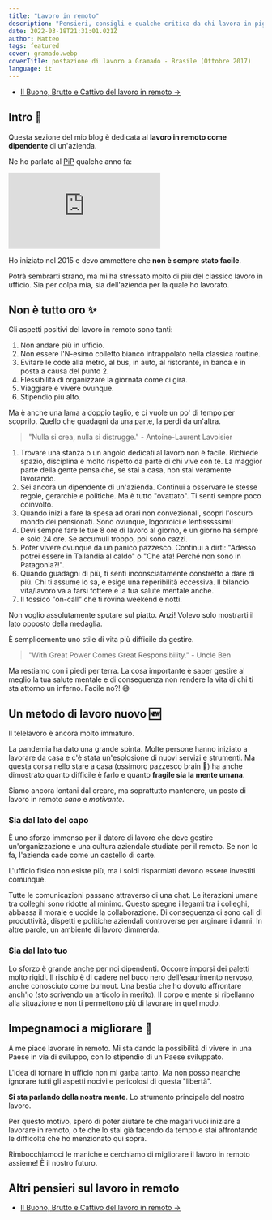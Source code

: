 ```yaml
---
title: "Lavoro in remoto"
description: "Pensieri, consigli e qualche critica da chi lavora in pigiama dal 2015."
date: 2022-03-18T21:31:01.021Z
author: Matteo
tags: featured
cover: gramado.webp
coverTitle: postazione di lavoro a Gramado - Brasile (Ottobre 2017)
language: it
---
```


- [Il Buono, Brutto e Cattivo del lavoro in remoto &rarr;](/posts/lavoro-remoto-buono-brutto-cattivo)


## Intro 👋
Questa sezione del mio blog è dedicata al __lavoro in remoto come dipendente__ di un'azienda.

Ne ho parlato al [PiP] qualche anno fa:

<iframe class="w-full aspect-[4/3]" src="https://www.youtube.com/embed/HuH3uI25yV4" title="Matteo Borgato al PiP - making remote working work" frameborder="0" allow="accelerometer; autoplay; clipboard-write; encrypted-media; gyroscope; picture-in-picture" allowfullscreen></iframe>

Ho iniziato nel 2015 e devo ammettere che __non è sempre stato facile__.

Potrà sembrarti strano, ma mi ha stressato molto di più del classico lavoro in ufficio.
Sia per colpa mia, sia dell'azienda per la quale ho lavorato.

## Non è tutto oro ✨

Gli aspetti positivi del lavoro in remoto sono tanti:

1. Non andare più in ufficio.
2. Non essere l'N-esimo colletto bianco intrappolato nella classica routine.
3. Evitare le code alla metro, al bus, in auto, al ristorante, in banca e in posta a causa del punto 2.
4. Flessibilità di organizzare la giornata come ci gira.
5. Viaggiare e vivere ovunque.
6. Stipendio più alto.

Ma è anche una lama a doppio taglio, e ci vuole un po' di tempo per scoprilo.
Quello che guadagni da una parte, la perdi da un'altra. 

> "Nulla si crea, nulla si distrugge." - Antoine-Laurent Lavoisier

1. Trovare una stanza o un angolo dedicati al lavoro non è facile. Richiede spazio, disciplina e molto rispetto da parte di chi vive con te. La maggior parte della gente pensa che, se stai a casa, non stai veramente lavorando.
2. Sei ancora un dipendente di un'azienda. Continui a osservare le stesse regole, gerarchie e politiche. Ma è tutto "ovattato". Ti senti sempre poco coinvolto.
3. Quando inizi a fare la spesa ad orari non convezionali, scopri l'oscuro mondo dei pensionati. Sono ovunque, logorroici e lentisssssimi!
4. Devi sempre fare le tue 8 ore di lavoro al giorno, e un giorno ha sempre e solo 24 ore. Se accumuli troppo, poi sono cazzi.
5. Poter vivere ovunque da un panico pazzesco. Continui a dirti: "Adesso potrei essere in Tailandia al caldo" o "Che afa! Perché non sono in Patagonia?!".
6. Quando guadagni di più, ti senti inconsciatamente constretto a dare di più. Chi ti assume lo sa, e esige una reperibilità eccessiva. Il bilancio vita/lavoro va a farsi fottere e la tua salute mentale anche. 
7. Il tossico "on-call" che ti rovina weekend e notti.

Non voglio assolutamente sputare sul piatto. Anzi! Volevo solo mostrarti il lato opposto della medaglia.

È semplicemente uno stile di vita più difficile da gestire.

> "With Great Power Comes Great Responsibility." - Uncle Ben

Ma restiamo con i piedi per terra.
La cosa importante è saper gestire al meglio la tua salute mentale e di conseguenza non rendere la vita di chi ti sta attorno un inferno.
Facile no?! 😅

## Un metodo di lavoro nuovo 🆕

Il telelavoro è ancora molto immaturo. 

La pandemia ha dato una grande spinta.
Molte persone hanno iniziato a lavorare da casa e c'è stata un'esplosione di nuovi servizi e strumenti.
Ma questa corsa nello stare a casa (ossimoro pazzesco brain 🤯) ha anche dimostrato quanto difficile è farlo e quanto __fragile sia la mente umana__.

Siamo ancora lontani dal creare, ma soprattutto mantenere, un posto di lavoro in remoto _sano_ e _motivante_.

### Sia dal lato del capo
È uno sforzo immenso per il datore di lavoro che deve gestire un'organizzazione 
e una cultura aziendale studiate per il remoto. Se non lo fa, l'azienda cade come un castello di carte.

L'ufficio fisico non esiste più, ma i soldi risparmiati devono essere investiti comunque.

Tutte le comunicazioni passano attraverso di una chat.
Le iterazioni umane tra colleghi sono ridotte al minimo. Questo spegne i legami tra i colleghi, abbassa il morale e uccide la collaborazione. 
Di conseguenza ci sono cali di produttività, dispetti e politiche aziendali controverse per arginare i danni.
In altre parole, un ambiente di lavoro dimmerda.

### Sia dal lato tuo
Lo sforzo è grande anche per noi dipendenti. Occorre imporsi dei paletti molto rigidi.
Il rischio è di cadere nel buco nero dell'esaurimento nervoso, anche conosciuto come burnout.
Una bestia che ho dovuto affrontare anch'io (sto scrivendo un articolo in merito).
Il corpo e mente si ribellanno alla situazione e non ti permettono più di lavorare in quel modo.

## Impegnamoci a migliorare 💪

A me piace lavorare in remoto. Mi sta dando la possibilità di vivere in una Paese in via di sviluppo, con lo stipendio di un Paese sviluppato.

L'idea di tornare in ufficio non mi garba tanto.
Ma non posso neanche ignorare tutti gli aspetti nocivi e pericolosi di questa "libertà".

__Si sta parlando della nostra mente__. Lo strumento principale del nostro lavoro.

Per questo motivo, spero di poter aiutare te che magari vuoi iniziare a lavorare in remoto, o te che lo stai già facendo da tempo e stai affrontando le difficoltà
che ho menzionato qui sopra.

Rimbocchiamoci le maniche e cerchiamo di migliorare il lavoro in remoto assieme! È il nostro futuro.


## Altri pensieri sul lavoro in remoto

- [Il Buono, Brutto e Cattivo del lavoro in remoto &rarr;](/posts/lavoro-remoto-buono-brutto-cattivo)


[PiP]: https://www.programmersinpadua.it/
